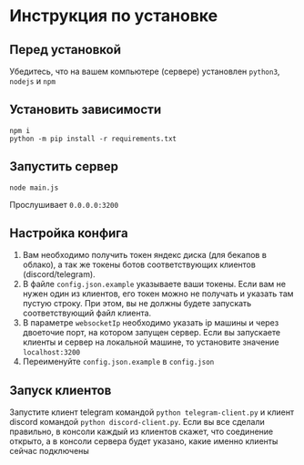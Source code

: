 # Инструкция по установке

## Перед установкой
Убедитесь, что на вашем компьютере (сервере) установлен `python3`, `nodejs` и `npm`

## Установить зависимости
```
npm i
python -m pip install -r requirements.txt
```
## Запустить сервер
```
node main.js
```
Прослушивает `0.0.0.0:3200`

## Настройка конфига
1. Вам необходимо получить токен яндекс диска (для бекапов в облако), а так же токены ботов соответствующих клиентов (discord/telegram).
2. В файле `config.json.example` указываете ваши токены. Если вам не нужен один из клиентов, его токен можно не получать и указать там пустую строку. При этом, вы не должны будете запускать соответствующий файл клиента.
3. В параметре `websocketIp` необходимо указать ip машины и через двоеточие порт, на котором запущен сервер. Если вы запускаете клиенты и сервер на локальной машине, то установите значение `localhost:3200`
4. Переименуйте `config.json.example` в `config.json`

## Запуск клиентов
Запустите клиент telegram командой `python telegram-client.py` и клиент discord командой `python discord-client.py`.
Если вы все сделали правильно, в консоли каждый из клиентов скажет, что соединение открыто, а в консоли сервера будет указано, какие именно клиенты сейчас подключены
